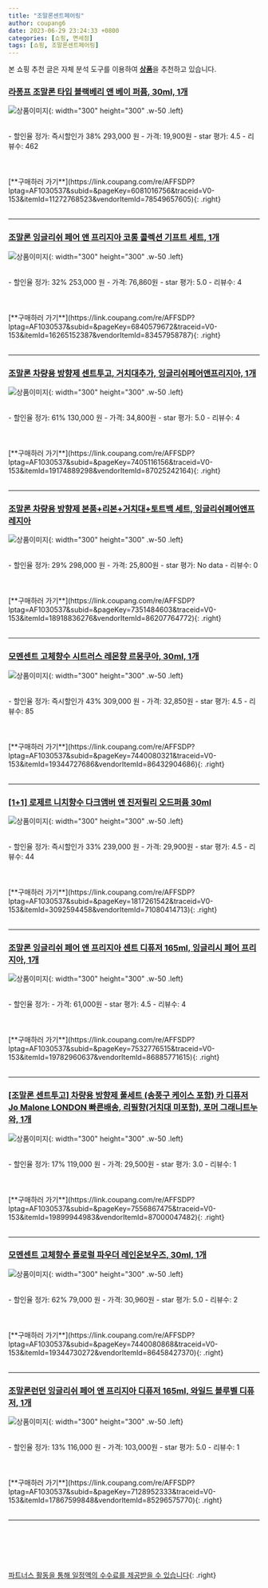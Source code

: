 ```yaml
---
title: "조말론센트페어링"
author: coupang6
date: 2023-06-29 23:24:33 +0800
categories: [쇼핑, 면세점]
tags: [쇼핑, 조말론센트페어링]
---
```


본 쇼핑 추천 글은 자체 분석 도구를 이용하여 [**상품**](https://link.coupang.com/a/bao1ui)을 추천하고 있습니다.

### [라퐁프 조말론 타입 블랙베리 앤 베이 퍼퓸, 30ml, 1개](https://link.coupang.com/re/AFFSDP?lptag=AF1030537&subid=&pageKey=6081016756&traceid=V0-153&itemId=11272768523&vendorItemId=78549657605)

![상품이미지](https://thumbnail9.coupangcdn.com/thumbnails/remote/230x230ex/image/rs_quotation_api/1ikopiji/c7e2e7f9a98b478984a7565da4b7c81b.png){: width="300" height="300" .w-50 .left}


<br>
- 할인율 정가: 즉시할인가 38%  293,000   원
- 가격: 19,900원
- star 평가: 4.5
- 리뷰수: 462
<br>
<br>
<br>
<br>
[**구매하러 가기**](https://link.coupang.com/re/AFFSDP?lptag=AF1030537&subid=&pageKey=6081016756&traceid=V0-153&itemId=11272768523&vendorItemId=78549657605){: .right}
<br>
<br>

---

### [조말론 잉글리쉬 페어 앤 프리지아 코롱 콜렉션 기프트 세트, 1개](https://link.coupang.com/re/AFFSDP?lptag=AF1030537&subid=&pageKey=6840579672&traceid=V0-153&itemId=16265152387&vendorItemId=83457958787)

![상품이미지](https://thumbnail8.coupangcdn.com/thumbnails/remote/230x230ex/image/vendor_inventory/5bad/e7d7983eba236502ecaa9a9e87c74eba9272d75010375e3c43696a41e1d2.png){: width="300" height="300" .w-50 .left}


<br>
- 할인율 정가: 32%  253,000   원
- 가격: 76,860원
- star 평가: 5.0
- 리뷰수: 4
<br>
<br>
<br>
<br>
[**구매하러 가기**](https://link.coupang.com/re/AFFSDP?lptag=AF1030537&subid=&pageKey=6840579672&traceid=V0-153&itemId=16265152387&vendorItemId=83457958787){: .right}
<br>
<br>

---

### [조말론 차량용 방향제 센트투고, 거치대추가, 잉글리쉬페어앤프리지아, 1개](https://link.coupang.com/re/AFFSDP?lptag=AF1030537&subid=&pageKey=7405116156&traceid=V0-153&itemId=19174889298&vendorItemId=87025242164)

![상품이미지](https://thumbnail9.coupangcdn.com/thumbnails/remote/230x230ex/image/vendor_inventory/5b04/af4f0c6743eec697a60141514960918a131a9ed6419d96cbbefcd680fa28.jpg){: width="300" height="300" .w-50 .left}


<br>
- 할인율 정가: 61%  130,000   원
- 가격: 34,800원
- star 평가: 5.0
- 리뷰수: 4
<br>
<br>
<br>
<br>
[**구매하러 가기**](https://link.coupang.com/re/AFFSDP?lptag=AF1030537&subid=&pageKey=7405116156&traceid=V0-153&itemId=19174889298&vendorItemId=87025242164){: .right}
<br>
<br>

---

### [조말론 차량용 방향제 본품+리본+거치대+토트백 세트, 잉글리쉬페어앤프레지아](https://link.coupang.com/re/AFFSDP?lptag=AF1030537&subid=&pageKey=7351484603&traceid=V0-153&itemId=18918836276&vendorItemId=86207764772)

![상품이미지](https://thumbnail8.coupangcdn.com/thumbnails/remote/230x230ex/image/vendor_inventory/0dd8/3fc7e14d586de7cbde8381b3d5fc2da240b6d785c23d3a22d6f5164276ce.jpg){: width="300" height="300" .w-50 .left}


<br>
- 할인율 정가: 29%  298,000   원
- 가격: 25,800원
- star 평가: No data
- 리뷰수: 0
<br>
<br>
<br>
<br>
[**구매하러 가기**](https://link.coupang.com/re/AFFSDP?lptag=AF1030537&subid=&pageKey=7351484603&traceid=V0-153&itemId=18918836276&vendorItemId=86207764772){: .right}
<br>
<br>

---

### [모멘센트 고체향수 시트러스 레몬향 르몽쿠아, 30ml, 1개](https://link.coupang.com/re/AFFSDP?lptag=AF1030537&subid=&pageKey=7440080321&traceid=V0-153&itemId=19344727686&vendorItemId=86432904686)

![상품이미지](https://thumbnail9.coupangcdn.com/thumbnails/remote/230x230ex/image/retail/images/2023/06/30/15/9/ff55d84f-85aa-4c92-b019-0329c9f4300e.jpg){: width="300" height="300" .w-50 .left}


<br>
- 할인율 정가: 즉시할인가 43%  309,000   원
- 가격: 32,850원
- star 평가: 4.5
- 리뷰수: 85
<br>
<br>
<br>
<br>
[**구매하러 가기**](https://link.coupang.com/re/AFFSDP?lptag=AF1030537&subid=&pageKey=7440080321&traceid=V0-153&itemId=19344727686&vendorItemId=86432904686){: .right}
<br>
<br>

---

### [[1+1] 로제르 니치향수 다크앰버 앤 진저릴리 오드퍼퓸 30ml](https://link.coupang.com/re/AFFSDP?lptag=AF1030537&subid=&pageKey=1817261542&traceid=V0-153&itemId=3092594458&vendorItemId=71080414713)

![상품이미지](https://thumbnail7.coupangcdn.com/thumbnails/remote/230x230ex/image/vendor_inventory/9989/33250560b07ed01678b9ac2577828083cdbfa54891276b877f4efec90113.png){: width="300" height="300" .w-50 .left}


<br>
- 할인율 정가: 즉시할인가 33%  239,000   원
- 가격: 29,900원
- star 평가: 4.5
- 리뷰수: 44
<br>
<br>
<br>
<br>
[**구매하러 가기**](https://link.coupang.com/re/AFFSDP?lptag=AF1030537&subid=&pageKey=1817261542&traceid=V0-153&itemId=3092594458&vendorItemId=71080414713){: .right}
<br>
<br>

---

### [조말론 잉글리쉬 페어 앤 프리지아 센트 디퓨저 165ml, 잉글리시 페어 프리지아, 1개](https://link.coupang.com/re/AFFSDP?lptag=AF1030537&subid=&pageKey=7532776515&traceid=V0-153&itemId=19782960637&vendorItemId=86885771615)

![상품이미지](https://thumbnail6.coupangcdn.com/thumbnails/remote/230x230ex/image/vendor_inventory/1e7d/d170a2c6d372eec115dee53ed88bf568e19cfe3a76bff2565645be1fcd4e.png){: width="300" height="300" .w-50 .left}


<br>
- 할인율 정가: 
- 가격: 61,000원
- star 평가: 4.5
- 리뷰수: 4
<br>
<br>
<br>
<br>
[**구매하러 가기**](https://link.coupang.com/re/AFFSDP?lptag=AF1030537&subid=&pageKey=7532776515&traceid=V0-153&itemId=19782960637&vendorItemId=86885771615){: .right}
<br>
<br>

---

### [[조말론 센트투고] 차량용 방향제 풀세트 (송풍구 케이스 포함) 카 디퓨저 Jo Malone LONDON 빠른배송, 리필향(거치대 미포함), 포머 그래니트누와, 1개](https://link.coupang.com/re/AFFSDP?lptag=AF1030537&subid=&pageKey=7556867475&traceid=V0-153&itemId=19899944983&vendorItemId=87000047482)

![상품이미지](https://thumbnail6.coupangcdn.com/thumbnails/remote/230x230ex/image/vendor_inventory/2cc8/8b8e51587c7672646a8c3326f960b4e5a1ab8cab38a52f44edcbbac8a8ca.PNG){: width="300" height="300" .w-50 .left}


<br>
- 할인율 정가: 17%  119,000   원
- 가격: 29,500원
- star 평가: 3.0
- 리뷰수: 1
<br>
<br>
<br>
<br>
[**구매하러 가기**](https://link.coupang.com/re/AFFSDP?lptag=AF1030537&subid=&pageKey=7556867475&traceid=V0-153&itemId=19899944983&vendorItemId=87000047482){: .right}
<br>
<br>

---

### [모멘센트 고체향수 플로럴 파우더 레인온보우즈, 30ml, 1개](https://link.coupang.com/re/AFFSDP?lptag=AF1030537&subid=&pageKey=7440080868&traceid=V0-153&itemId=19344730272&vendorItemId=86458427370)

![상품이미지](https://thumbnail10.coupangcdn.com/thumbnails/remote/230x230ex/image/retail/images/2023/07/03/15/6/c4d3f400-80c9-4379-bd37-06300417abd6.png){: width="300" height="300" .w-50 .left}


<br>
- 할인율 정가: 62%  79,000   원
- 가격: 30,960원
- star 평가: 5.0
- 리뷰수: 2
<br>
<br>
<br>
<br>
[**구매하러 가기**](https://link.coupang.com/re/AFFSDP?lptag=AF1030537&subid=&pageKey=7440080868&traceid=V0-153&itemId=19344730272&vendorItemId=86458427370){: .right}
<br>
<br>

---

### [조말론런던 잉글리쉬 페어 앤 프리지아 디퓨저 165ml, 와일드 블루벨 디퓨저, 1개](https://link.coupang.com/re/AFFSDP?lptag=AF1030537&subid=&pageKey=7128952333&traceid=V0-153&itemId=17867599848&vendorItemId=85296575770)

![상품이미지](https://thumbnail10.coupangcdn.com/thumbnails/remote/230x230ex/image/vendor_inventory/2759/ef2c3e4dc7ff7a78fbd717d5555b07b5c8308b8c1ff57c2e83bbccc0d215.jpeg){: width="300" height="300" .w-50 .left}


<br>
- 할인율 정가: 13%  116,000   원
- 가격: 103,000원
- star 평가: 5.0
- 리뷰수: 1
<br>
<br>
<br>
<br>
[**구매하러 가기**](https://link.coupang.com/re/AFFSDP?lptag=AF1030537&subid=&pageKey=7128952333&traceid=V0-153&itemId=17867599848&vendorItemId=85296575770){: .right}
<br>
<br>

---
<br><br><br><br><br> [파트너스 활동을 통해 일정액의 수수료를 제공받을 수 있습니다](https://link.coupang.com/a/bao1ui){: .right}
